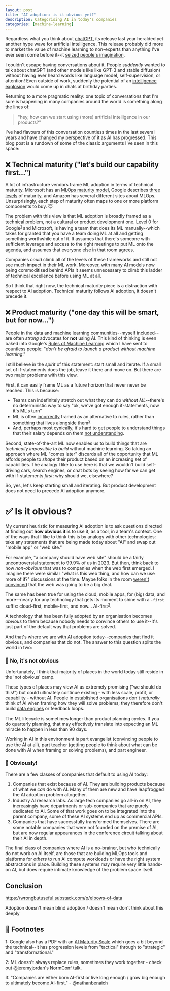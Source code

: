 ```yaml
---
layout: post
title: "AI adoption: is it obvious yet?"
description: Categorising AI in today's companies
categories: [machine-learning]
---
```


Regardless what you think about [chatGPT](https://chat.openai.com/chat), its release last year heralded yet another hype wave for artificial intelligence. This release probably did more to market the value of machine learning to non-experts than anything I've ever seen come before it--it [seized people's imagination](https://www.nytimes.com/2023/01/07/technology/generative-ai-chatgpt-investments.html).

I couldn't escape having conversations about it. People _suddently_ wanted to talk about chatGPT (and other models like like GPT-3 and stable diffusion) without having ever heard words like language model, self-supervision, or attention! Even outside of work, suddenly the potential of an [intelligence explosion](https://en.wikipedia.org/wiki/Technological_singularity#Intelligence_explosion) would come up in chats at birthday parties.

Returning to a more pragmatic reality: one topic of conversations that I'm sure is happening in many companies around the world is something along the lines of:

> "hey, how can we start using (more) artificial intelligence in our products?"

I've had flavours of this conversation countless times in the last several years and have changed my perspective of it as AI has progressed. This blog post is a rundown of some of the classic arguments I've seen in this space: 

## ❌ Technical maturity ("let's build our capability first...")

A lot of infrastructure vendors frame ML adoption in terms of technical maturity. Microsoft has an [MLOps maturity model](https://learn.microsoft.com/en-us/azure/architecture/example-scenario/mlops/mlops-maturity-model), Google describes [three levels](https://cloud.google.com/architecture/mlops-continuous-delivery-and-automation-pipelines-in-machine-learning) of maturity, and Amazon has several different sites about MLOps. Unsurprisingly, each step of maturity often maps to one or more platform components to buy. 😇

The problem with this view is that ML adoption is broadly framed as a technical problem, not a cultural or product development one. Level 0 for Google<sup>[1](#footnote1)</sup> and Microsoft, is having a team that does its ML manually--which takes for granted that you have a team doing ML at all and getting something worthwhile out of it. It assumes that there's someone with sufficient leverage and access to the right meetings to put ML onto the agenda, and assumes that everyone else in that room agrees.

Companies _could_ climb all of the levels of these frameworks and still not see much impact in their ML work. Moreover, with many AI models now being commoditised behind APIs it seems unnecessary to climb this ladder of technical excellence before using ML at all.

So I think that right now, the technical maturity piece is a distraction with respect to AI adoption. Technical maturity follows AI adoption, it doesn't precede it.

## ❌ Product maturity ("one day this will be smart, but for now...")

People in the data and machine learning communities--myself included--are often _strong_ advocates for **not** using AI. This kind of thinking is even baked into Google's [Rules of Machine Learning](https://developers.google.com/machine-learning/guides/rules-of-ml#before_machine_learning) which I have sent to countless people: "_don’t be afraid to launch a product without machine learning_."

I still believe in the _spirit_ of this statement: start small and iterate. If a small set of if-statements does the job, leave it there and move on. But there are two major problems with this view.

First, it can easily frame ML as a future horizon that never never be reached. This is because: 

* Teams can indefinitely stretch out what they can do _without ML_--there's no deterministic way to say "ok, we've got enough if-statements, now it's ML's turn"
* ML is often [incorrectly](https://nlathia.github.io/2020/10/ML-and-rule-engines.html) framed as an alternative to rules, rather than something that lives alongside them<sup>[2](#footnote2)</sup> 
* And, perhaps most cynically, it's hard to get people to understand things that their salary depends on them [not understanding](https://twitter.com/kareem_carr/status/1611785671877828623).

Second, state-of-the-art ML now enables us to build things that are _technically impossible to build_ without machine learning. So taking an approach where ML "comes later" discards all of the opportunity that ML affords people to _shape_ their product based on an increasing set of capabilities. The analogy I like to use here is that we wouldn't build self-driving cars, search engines, or chat bots by seeing how far we can get with if-statements _first_: why should we, elsewhere?

So, yes, let's keep starting small and iterating. But product development does not need to precede AI adoption anymore. 

# ✅  Is it obvious?

My current heuristic for measuring AI adoption is to ask questions directed at finding out **how obvious it is** to use it, as a tool, in a team's context. One of the ways that I like to think this is by analogy with other technologies: take any statements that are being made today about "AI" and swap out "mobile app" or "web site."

For example, "a company should have web site" should be a fairly uncontroversial statement to 99.9% of us in 2023. But then, think back to how _non-obvious_ that was to companies when the web first emerged. I imagine there were similar "what is this web thing, and how can we use more of it?" discussions at the time. Maybe folks in the room [weren't convinced](https://www.newsweek.com/clifford-stoll-why-web-wont-be-nirvana-185306) that the web was going to be a big deal.

The same has been true for using the cloud, mobile apps, for (big) data, and more--nearly for any technology that gets its moment to shine with a `-first` suffix: cloud-first, mobile-first, and now... AI-first<sup>[3](#footnote3)</sup>.

A technology that has been fully adopted by an organisation becomes _obvious_ to them because nobody needs to convince others to use it--it's just part of the default way that problems are solved. 

And that's where we are with AI adoption today--companies that find it obvious, and companies that do not. The answer to this question splits the world in two:

### 🤔 No, it's not obvious

Unfortunately, I think that majority of places in the world today still reside in the 'not obvious' camp.

These types of places may view AI as extremely promising ("we should do this!") but could ultimately continue existing - with less scale, profit, or capability - without AI. People in established organisations don't _naturally_ think of AI when framing how they will solve problems; they therefore don't build [data engines](https://twitter.com/karpathy/status/1599852921541128194) or feedback loops.

The ML lifecycle is sometimes longer than product planning cycles. If you do quarterly planning, that may effectively translate into expecting an ML miracle to happen in less than 90 days.

Working in AI in this environment is part evangelist (convincing people to use the AI at all), part teacher (getting people to think about what can be done with AI when framing or solving problems), and part engineer.

### 🚀 Obviously!

There are a few classes of companies that default to using AI today:

1. Companies that exist because of AI. They are building products because of what we _can_ do with AI. Many of them are new and have leapfrogged the AI adoption problem altogether.
2. Industry AI research labs. As large tech companies go all-in on AI, they increasingly have departments or sub-companies that are purely dedicated to AI. Some of that work goes on to be integrated into the parent company, some of these AI systems end up as commercial APIs.
3. Companies that have successfully transformed themselves. There are some notable companies that were not founded on the premise of AI, but are now regular appearances in the conference circuit talking about their AI in depth.

The final class of companies where AI is a no-brainer, but who technically do not work on AI itself, are those that are building MLOps tools and platforms for _others_ to run AI compute workloads or have the right system abstractions in place. Building these systems may require very little hands-on AI, but does require intimate knowledge of the problem space itself.

## Conclusion

https://wrongbutuseful.substack.com/p/elbows-of-data

Adoption doesn't mean blind adoption / doesn't mean don't think about this deeply


## 🔢 Footnotes

<a name="footnote1">1</a>: Google also has a PDF with an [AI Maturity Scale](https://services.google.com/fh/files/misc/ai_adoption_framework_whitepaper.pdf) which goes a bit beyond the technical--it has progression levels from "tactical" through to "strategic" and "transformational."

<a name="footnote2">2</a>: ML doesn't always replace rules, sometimes they work together - check out [@jeremyjordan](https://twitter.com/jeremyjordan)'s [NormConf talk](https://www.youtube.com/watch?v=gXe9iXNTuDc).

<a name="footnote3">3</a>: "Companies are either born AI-first or live long enough / grow big enough to ultimately become AI-first." - [@nathanbenaich](https://twitter.com/nathanbenaich/status/1607760752315863042)
